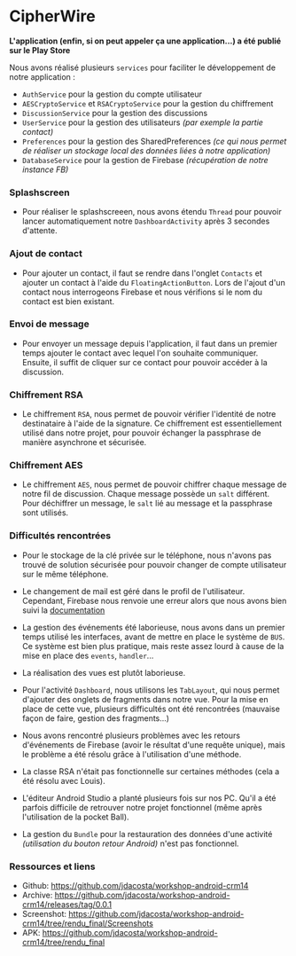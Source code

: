 # CipherWire

**L'application (enfin, si on peut appeler ça une application...) a été publié sur le Play Store**

Nous avons réalisé plusieurs `services` pour faciliter le développement de notre application :

* `AuthService` pour la gestion du compte utilisateur
* `AESCryptoService` et `RSACryptoService` pour la gestion du chiffrement
* `DiscussionService` pour la gestion des discussions
* `UserService` pour la gestion des utilisateurs *(par exemple la partie contact)*
* `Preferences` pour la gestion des SharedPreferences *(ce qui nous permet de réaliser un stockage local des données liées à notre application)*
* `DatabaseService` pour la gestion de Firebase *(récupération de notre instance FB)*

### Splashscreen

* Pour réaliser le splashscreeen, nous avons étendu `Thread` pour pouvoir lancer automatiquement notre `DashboardActivity` après 3 secondes d'attente.

### Ajout de contact

* Pour ajouter un contact, il faut se rendre dans l'onglet `Contacts` et ajouter un contact à l'aide du `FloatingActionButton`. Lors de l'ajout d'un contact nous interrogeons Firebase et nous vérifions si le nom du contact est bien existant.

### Envoi de message

* Pour envoyer un message depuis l'application, il faut dans un premier temps ajouter le contact avec lequel l'on souhaite communiquer. Ensuite, il suffit de cliquer sur ce contact pour pouvoir accéder à la discussion.

### Chiffrement RSA

* Le chiffrement `RSA`, nous permet de pouvoir vérifier l'identité de notre destinataire à l'aide de la signature. Ce chiffrement est essentiellement utilisé dans notre projet, pour pouvoir échanger la passphrase de manière asynchrone et sécurisée.

### Chiffrement AES

* Le chiffrement `AES`, nous permet de pouvoir chiffrer chaque message de notre fil de discussion. Chaque message possède un `salt` différent. Pour déchiffrer un message, le `salt` lié au message et la passphrase sont utilisés.

### Difficultés rencontrées

* Pour le stockage de la clé privée sur le téléphone, nous n'avons pas trouvé de solution sécurisée pour pouvoir changer de compte utilisateur sur le même téléphone.

* Le changement de mail est géré dans le profil de l'utilisateur. Cependant, Firebase nous renvoie une erreur alors que nous avons bien suivi la [documentation](https://www.firebase.com/docs/web/guide/login/password.html#section-changing-passwords)

* La gestion des événements  été laborieuse, nous avons dans un premier temps utilisé les interfaces, avant de mettre en place le système de `BUS`. Ce système est bien plus pratique, mais reste assez lourd à cause de la mise en place des `events`, `handler`...

* La réalisation des vues est plutôt laborieuse.

* Pour l'activité `Dashboard`, nous utilisons les `TabLayout`, qui nous permet d'ajouter des onglets de fragments dans notre vue. Pour la mise en place de cette vue, plusieurs difficultés ont été rencontrées (mauvaise façon de faire, gestion des fragments...)

* Nous avons rencontré plusieurs problèmes avec les retours d'événements de Firebase (avoir le résultat d'une requête unique), mais le problème a été résolu grâce à l'utilisation d'une méthode.

* La classe RSA n'était pas fonctionnelle sur certaines méthodes (cela a été résolu avec Louis).

* L'éditeur Android Studio a planté plusieurs fois sur nos PC. Qu'il a été parfois difficile de retrouver notre projet fonctionnel (même après l'utilisation de la pocket Ball).

* La gestion du `Bundle` pour la restauration des données d'une activité *(utilisation du bouton retour Android)* n'est pas fonctionnel.

### Ressources et liens

* Github: https://github.com/jdacosta/workshop-android-crm14
* Archive: https://github.com/jdacosta/workshop-android-crm14/releases/tag/0.0.1
* Screenshot: https://github.com/jdacosta/workshop-android-crm14/tree/rendu_final/Screenshots
* APK: https://github.com/jdacosta/workshop-android-crm14/tree/rendu_final

